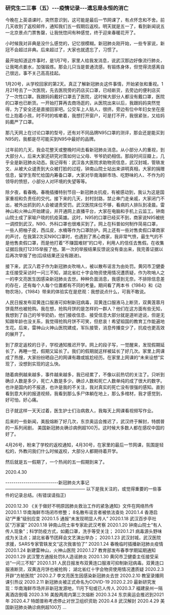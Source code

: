 ### 研究生二三事（五）---疫情记录---遗忘是永恒的消亡

今晚在上英语课时，突然意识到，这可能是最后一节网课了，有点怀念和不舍。前几天收到了返校邮件，通知我们五一假期后返校。明天就是五一了，看到新闻说五一北京景点门票售罄，让我恍惚间有种感觉，终于迎来春暖花开了。

小时候我对非典是没什么感觉的，记忆很模糊。新冠肺炎刚开始，一些专家说，新冠不会超过非典。后来超过了，大家也就遗忘了，习惯了。

最开始知道这件事时，是1月7号，家里人给我发消息，说武汉那边好像流行肺炎，让我喝点姜水，加强锻炼。那会儿只当是普通流感，有锻炼身体，但觉得流感离自己很远，事不关己高高挂起。

1月20号，从学校回家的第2天。真正了解新冠肺炎这件事情，开始紧张和重视。1月21号去了一次医院，先去医院旁的药店买口罩，已经断货，去旁边的便利店买了一次性口罩。我跟妈妈戴好口罩去了医院，这时候大部分人都没有戴口罩，医院的口罩也已断货。一开始打算再去商场逛的，从医院出来以后，我跟妈妈突然觉得，为了安全还是直接回家吧。公交车上人贴人，很挤。旁边有位中年妇女坐在座位上抱着小孩，时不时的咳嗽着，我想打开窗户，可是打不开，我很紧张，又给妈妈戴严了口罩。

那几天网上在讨论口罩的型号，还有对不同品牌N95口罩的测评，那会还是能买到N95的，我都是尽可能买到N95中最好的品牌。

过年前的几天，我会花整天或整晚时间去看新冠肺炎消息。从小部分人的重视，到大部分人，后来大家还研究对策如何让父母、爷爷奶奶相信。那段时间豆瓣上，几乎全是新冠肺炎动态。我记得有：武汉各大医院求助物资信息，武汉封城，管轶发文、从被大众谴责到大众被打脸的过程，钟南山院士站出来讲明真相，大家的捐赠信息，留学生帮忙给国内筹备口罩，大家对华南海鲜市场、吃野味的人、不作为的领导的愤怒，小部分人对环境的失望等等。

除夕夜，看春晚。春晚插播特别节目--新冠肺炎抗疫，有被感动到，我认为这是国家重视和负责任的交代。接下来的几天，封村封路，禁止串门走亲戚，大家闭门不出，被外出抓到的人会被谴责受罚。武汉医院床位不够，看病的人排队到凌晨。雷神山和火神山开始建设，并开通网上直播平台，大家在电脑和手机上云监工。钟南山院士成了家喻户晓的抗疫英雄。这时，N95的口罩已经买不到，商家说N95被统一调控到武汉，N90、外科口罩也很难买到了。网上在科普如何制作简易口罩，一些人把柚子皮，西瓜皮，水桶等作为口罩防护。网上还有一些对售卖假口罩商家的声讨，在我第2次买N90口罩时，也遇到了黑心商家，我非常气愤，最生气的不是他售卖假口罩，而是他打着“不赚国难财”的口号，利用人的信任去售假。在收集证据后我打12315举报了他。第一次的举报结果反馈说没有查出来，我完善证据以后再次举报了他(后续结果还没有跟进)。

接下来，武汉八君子作为新冠肺炎吹哨人，被以散布谣言为由处罚。黄冈市卫健委主任接受采访时一问三不知，湖北省红十字会物资使用情况遭质疑，作为吹哨人之一的李文亮医生因感染新冠肺炎去世。种种负面消息，我感到无奈。不排除信息差的存在，还有每个人每个位置都有不同的考量。期间看了两本书《1984》和《动物农场》，《1984》带来的体验实在是悲观：我想说点什么，可我不敢说。

人民日报发布双黄连口服液可抑制新冠病毒，双黄连口服液马上断货，双黄莲蓉月饼竟然也被抢购。我在想，抢购月饼的是怎样的一群人？他们在这方面有些无知，我想到了自己的爷爷奶奶，他们接收信息、接受信息大部分就是道听途说，但是无知跟年龄也没关系，我觉得抢购月饼不可笑，但悲哀！希望祖国的教育工作能遍地生花。后来，雷神山火神山医院建成，军队接管，消息传播变少了，抗疫也更高效的展开了。

到了原定返校的日子，学校通知推迟开学。网上的段子写，一觉醒来，发现假期延长了，再睡一觉，假期又延长了。我们的假期就这样被延长了好几次。家里上网课成了热搜，大家纷纷晒自己的网课有趣或尴尬经历。在家里上网课的“未来设想”实现了，没想到实现的这么快。

随着病例越来越多，事件越来越多，我已经累了，不像以前热切的关注了。只听到确诊人数是多少，死亡人数是多少。确诊人数和死亡人数单纯的成了很大的数字。也许是国内的不报道，也许是我的不关注，我对真实的死亡没有很强的感知。直到看到意大利的报道视频，我看到那么多尸体躺在地上，那么多棺材，我才感觉到，好可怕，好心痛。

日子就这样一天天过着，医生护士们治病救人，我每天上网课看视频写作业。

后来的一些新闻，美股熔断了好几次，东京奥运会推迟了，武汉终于解封，特朗普的一系列闹剧， 美国新冠肺炎确诊病例超100万。这时候大多数人都在感叹中国的好了。

4月26号，盼来了学校的返校通知，4月30号，在家里的最后一节网课，氛围是轻松的，外教问我们什么时候返校，大部分人都期待着开学。

然后就是五一假期了，一个热闹的五一假期到来了。

2020.4.30


--------------------------新冠肺炎大事记——————————————————
以下是我关注的，或觉得重要的一些事件的记录总结。(有错误请指正)

2020.12.30  《关于做好不明原因肺炎救治工作的紧急通知》文件在网络热传
2020.1.1  华南海鲜市场闭市修整； 8名散布谣言者被依法查处
2020.1.4  香港启动“严重”级别应变
2020.1.5  通报“未发现明显人传人”
2020.1.18  武汉百步亭社区“万家宴”
2020.1.18  钟南山院士率专家赴武汉考察
2020.1.20  钟南山院士“有人传人现象”；科学防疫方式，如戴口罩，洗手等受关注；
2020.1.21  病毒源头野味成为关注点；湖北省春节团拜会文艺演出举办；
2020.1.23  武汉封城，武汉医院求援，SARS专家管轶发文“这次我害怕了”
2020.1.24  春晚临时插播新冠肺炎疫情
2020.1.24  新建雷神山，火神山医院
2020.1.27  教育部发布春季学期延期通知
2020.1.29  武汉警方通报处罚8人造谣肺炎
2020.1.30  黄冈市卫健委主任接受采访“一问三不知”
2020.1.31  人民日报发布双黄连口服液可抑制新冠病毒。双黄连口服液断货，双黄连月饼也被抢购； 湖北省红十字会物资使用情况遭质疑
2020.2.3  开辟“方舱医院”
2020.2.7  李文亮医生因感染新冠肺炎去世
2020.2.10  教室录播网课引热议
2020.2.11  新冠肺炎被正式命名为COVID-19
2020.2.20  最新研究发现：华南海鲜市场并非新冠发源地，11月下旬或已人传人
2020.3.7  福建泉州一隔离酒店倒塌
2020.3.16  美股两周内第三次熔断
2020.3.24  东京奥运会推迟到2021年
2020.4.7  特朗普称考虑停止对世卫组织资助
2020.4.8  武汉解封
2020.4.29  美国新冠肺炎确诊病例超100万
...
